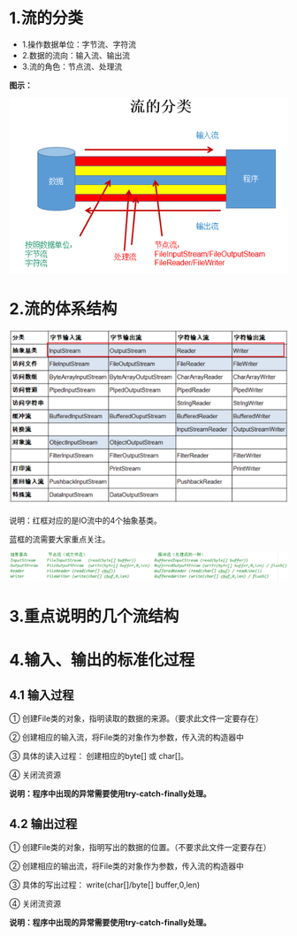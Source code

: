 # 1.流的分类
* 1.操作数据单位：字节流、字符流
* 2.数据的流向：输入流、输出流
* 3.流的角色：节点流、处理流

**图示：**

![img1](../Chapter_11/img/ch11-2-1.bmp)

# 2.流的体系结构

![img2](../Chapter_11/img/ch11-2-2.bmp)

说明：红框对应的是IO流中的4个抽象基类。

蓝框的流需要大家重点关注。

![img3](../Chapter_11/img/ch11-2-3.bmp)
# 3.重点说明的几个流结构



# 4.输入、输出的标准化过程
## 4.1 输入过程
① 创建File类的对象，指明读取的数据的来源。（要求此文件一定要存在）

② 创建相应的输入流，将File类的对象作为参数，传入流的构造器中

③ 具体的读入过程：
    创建相应的byte[] 或 char[]。
    
④ 关闭流资源

**说明：程序中出现的异常需要使用try-catch-finally处理。**

## 4.2 输出过程

① 创建File类的对象，指明写出的数据的位置。（不要求此文件一定要存在）

② 创建相应的输出流，将File类的对象作为参数，传入流的构造器中

③ 具体的写出过程：
    write(char[]/byte[] buffer,0,len)
    
④ 关闭流资源

**说明：程序中出现的异常需要使用try-catch-finally处理。**
